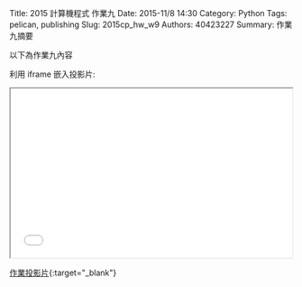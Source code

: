 Title: 2015 計算機程式 作業九
Date: 2015-11/8 14:30
Category: Python
Tags: pelican, publishing
Slug: 2015cp_hw_w9
Authors: 40423227
Summary: 作業九摘要

以下為作業九內容

利用 iframe 嵌入投影片:

<iframe src="40423227_cp_w9_p.html" width="500" height="300"></iframe>

[作業投影片](40423227_cp_w9_p.html){:target="_blank"}